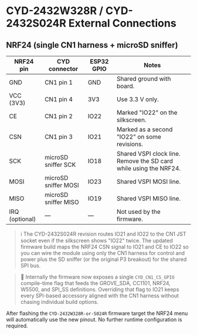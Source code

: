 # CYD-2432W328R / CYD-2432S024R External Connections

## NRF24 (single CN1 harness + microSD sniffer)

| NRF24 pin | CYD connector | ESP32 GPIO | Notes |
|-----------|---------------|------------|-------|
| GND       | CN1 pin 1     | GND        | Shared ground with board. |
| VCC (3V3) | CN1 pin 4     | 3V3        | Use 3.3 V only. |
| CE        | CN1 pin 2     | IO22       | Marked "IO22" on the silkscreen. |
| CSN       | CN1 pin 3     | IO21       | Marked as a second "IO22" on some revisions. |
| SCK       | microSD sniffer SCK | IO18 | Shared VSPI clock line. Remove the SD card while using the NRF24. |
| MOSI      | microSD sniffer MOSI | IO23 | Shared VSPI MOSI line. |
| MISO      | microSD sniffer MISO | IO19 | Shared VSPI MISO line. |
| IRQ (optional) | — | — | Not used by the firmware. |

> ℹ️  The CYD-2432S024R revision routes IO21 and IO22 to the CN1 JST socket even if the silkscreen shows "IO22" twice. The updated firmware build maps the NRF24 CSN signal to IO21 and CE to IO22 so you can wire the module using only the CN1 harness for control and power plus the SD sniffer (or the original P3 breakout) for the shared SPI bus.

> 🔧  Internally the firmware now exposes a single `CYD_CN1_CS_GPIO` compile-time flag that feeds the GROVE_SDA, CC1101, NRF24, W5500, and SPI_SS definitions. Overriding that flag to IO21 keeps every SPI-based accessory aligned with the CN1 harness without chasing individual build options.

After flashing the `CYD-2432W328R-or-S024R` firmware target the NRF24 menu will automatically use the new pinout. No further
runtime configuration is required.
